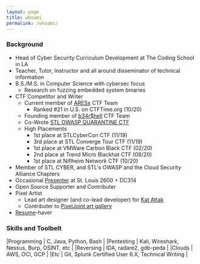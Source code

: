 ```yaml
---
layout: page
title: whoami
permalink: /whoami/
---
```

### Background
* Head of Cyber Security Curriculum Development at The Coding School in LA
* Teacher, Tutor, Instructor and all around disseminator of technical information
* B.S./M.S. in Computer Science with cybersec focus
  * Research on fuzzing embedded system binaries
* CTF Competitor and Writer
  * Current member of [ARESx](https://ctftime.org/team/128734) CTF Team
    * Ranked #21 in U.S. on CTFTime.org (10/20)
  * Founding member of [b34r$hell](https://wustl-bearshell.github.io/) CTF Team
  * Co-Wrote [STL OWASP QUARANTINE CTF](https://www.meetup.com/OWASP-STL/events/268671040/)
  * High Placements
    * 1st place at STLCyberCon CTF (11/19)
    * 3rd place at STL Converge Tour CTF (11/19)
    * 1st place at VMWare Carbon Black CTF (02/20)
    * 2nd place at Trend Micro Blackhat CTF (08/20)
    * 1st place at Niflheim Network CTF (10/20)
* Member of STL CYBER, and STL's OWASP and the Cloud Security Alliance Chapters
* Occasional [Presenter](https://www.meetup.com/St-Louis-2600/events/skcdpnybcdbkb/) at St. Louis 2600 + DC314
* Open Source Supporter and Contributer
* Pixel Artist
  * Lead art designer (and co-lead developer) for [Kat Attak](https://katattak.itch.io/kat-attak)
  * Contributer to [PixelJoint art gallery](http://pixeljoint.com/p/136425.htm)
* [Resume](https://github.com/zacheller/zacheller.github.io/blob/master/papers/resume.pdf)-haver
  
### Skills and Toolbelt

|Programming 	| C, Java, Python, Bash					|
|Pentesting 	| Kali, Wireshark, Nessus, Burp, OSINT, etc		|
|Reversing 	| IDA, radare2, gdb-peda				|
|Clouds 	| AWS, OCI, GCP					|
|Etc 		| Git, Splunk Certified User 6.X, Technical Writing	|
